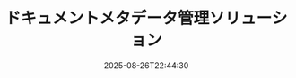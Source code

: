 ---
############################# Static ############################
layout: "family"
date:  2025-08-26T22:44:30
draft: false

product: "Metadata"
product_tag: "metadata"

lang: ja

############################# Head ############################
head_title: ".NET、Java、Node.js、Python API、および GroupDocs によるオンライン メタデータ操作アプリ"
head_description: "C# .NET および Java にネイティブなドキュメント メタデータ API。すべての一般的な形式のメタ情報の読み取り、書き込み、編集、比較を行います。メタデータを分析してエクスポートします。"

############################# Header ############################
title: "ドキュメントメタデータ管理ソリューション"
description:  |
  一般的なプラットフォームでドキュメント、画像、その他のファイル形式のメタデータを読み取り、編集、置換、削除するための API とアプリ。

  ビジネス ファイルやドキュメントに非表示のメタデータ情報を追加します。

  ドキュメント内にすでに表示されているメタデータを変更または削除します。

  ドキュメントとファイルのメタデータに関する情報を収集して分析します。

############################# Supported Platforms ###############################
supported_platforms:
  enable: true
  head_title: "プラットフォームを選択してください"
  title: "プラットフォームの独立性"
  description: "GroupDocs.Metadata は、幅広いオペレーティング システムおよびフレームワークと互換性があります。"
  details_link_title: "もっと詳しく知る"

  items:
    # items loop
    - title: ".NET"
      description: GroupDocs.Metadata .NET 
      color: "blue"
      tag: "net"
      link: "/metadata/net/"
      features_link: "https://docs.groupdocs.com/metadata/net/system-requirements/"
      features:
          # features loop
          - rows: "3"
            content: |
                    .NET Core 3.0 or higher <br> .NET 5.0 or higher <br> .NET Standard 2.1
      
          # features loop
          - rows: "1"
            content: |
                    Windows <br> Linux <br> Mac OS
      
          # features loop
          - rows: "4"
            content: |
                    Microsoft Visual Studio <br> JetBrains Rider <br> Microsoft Visual Code
      
          # features loop
          - rows: "1"
            content: |
                    70+ file formats
      

    # items loop
    - title: "Java"
      description: GroupDocs.Metadata Java
      color: "red"
      tag: "java"
      link: "/metadata/java/"
      features_link: "https://docs.groupdocs.com/metadata/java/system-requirements/"
      features:
          # features loop
          - rows: "3"
            content: |
                    J2SE 7.0 or higher <br> Kotlin
      
          # features loop
          - rows: "1"
            content: |
                    Windows <br> Linux <br> Mac OS
      
          # features loop
          - rows: "4"
            content: |
                    IntelliJ IDEA <br> Eclipse <br> NetBeans
      
          # features loop
          - rows: "1"
            content: |
                    70+ file formats

    # items loop
    - title: "Node.js"
      description: GroupDocs.Metadata Node.js
      color: "green"
      tag: "nodejs-java"
      link: "/metadata/nodejs-java/"
      features_link: "https://docs.groupdocs.com/metadata/nodejs-java/system-requirements/"
      features:
          # features loop
          - rows: "3"
            content: |
                    Node.js 16+ and J2SE 8.0 (1.8)+
      
          # features loop
          - rows: "1"
            content: |
                    Windows <br> Linux <br> Mac OS
      
          # features loop
          - rows: "4"
            content: |
                    Atom <br> Visual Studio Code <br> 他のテキストエディター
      
          # features loop
          - rows: "1"
            content: |
                    70+ file formats

    # items loop
    - title: "Python"
      description: GroupDocs.Metadata Python
      color: "yellow"
      tag: "python-net"
      link: "/metadata/python-net/"
      features_link: "https://docs.groupdocs.com/metadata/python-net/system-requirements/"
      features:
          # features loop
          - rows: "3"
            content: |
                    Python 3.9+ and .Net 6+
      
          # features loop
          - rows: "1"
            content: |
                    Windows <br> Linux <br> Mac OS
      
          # features loop
          - rows: "4"
            content: |
                    IDLE <br> PyCharm <br> Visual Studio Code
      
          # features loop
          - rows: "1"
            content: |
                    70+ file formats

    # items loop
    - title: "CLI .NET"
      description: GroupDocs.Metadata CLI for .NET
      color: "gray"
      tag: "cli-net"
      link: "/metadata/cli-net/"
      features_link: "https://docs.groupdocs.com/metadata/net/system-requirements/"
      features:
          # features loop
          - rows: "3"
            content: |
                    .NET Core 3.0 or higher <br> .NET 5.0 or higher <br> .NET Standard 2.1
      
          # features loop
          - rows: "1"
            content: |
                    Windows <br> Linux <br> Mac OS
      
          # features loop
          - rows: "4"
            content: |
                    Command Prompt, Bash, PowerShell, etc.
      
          # features loop
          - rows: "1"
            content: |
                    70+ file formats

############################# Features ###############################
features:
  enable: true
  title: "GroupDocs.Metadata の機能のレビュー"
  description: "当社のソリューションは、画像やオフィス文書など、多くの一般的なファイル形式のメタデータを操作できるように設計されています。"

  items:
    # items loop
    - icon: "protect"
      title: "ビジネス情報を保護する"
      content: "機密ファイルやドキュメントに非表示のメタデータを追加します。"

    # items loop
    - icon: "control"
      title: "ドキュメントのメタデータを制御する"
      content: "ドキュメントに含まれるメタデータに関する詳細情報を収集します。"

    # items loop
    - icon: "manipulate"
      title: "メタデータ情報を操作する"
      content: "サポートされている多くのファイル形式でコンテンツを変更したり、メタデータを削除したりできます。"

    # items loop
    - icon: "additional"
      title: "さまざまな追加機能"
      content: "ドキュメントのプレビューの取得、メタデータ パッケージの抽出など。"

############################# Code Samples ###############################
code_samples:
  enable: true
  title: "メタデータを使用してドキュメントを保護する"
  description: "GroupDocs.Metadata の一般的な操作コードの例。"

  items:
    # items loop
    - title: "画像やドキュメントから不要なメタデータを削除する"
      content: "GroupDocs.Metadata を使用すると、ファイルやドキュメントから非表示の情報を簡単に削除できます。画像がいつどこで撮影されたかなどの詳細をすばやく削除したり、Office ドキュメントから作成者や編集者の情報を削除したりできます。"
      samples:
          # samples loop
          - language: "C#"
            color: "blue"
            content: |
                    <code class="language-csharp" data-lang="csharp">
                        // ドキュメントへのパスを Metadata コンストラクターに渡します

                        using (Metadata metadata = new Metadata("source.docx"))
                        {
                            // 作成者と編集者に接続されているドキュメントのプロパティを削除する
                            var affected = metadata.RemoveProperties(
                                p => p.Tags.Contains(Tags.Person.Creator) ||
                                    p.Tags.Contains(Tags.Person.Editor));

                            // メタデータ削除の処理結果
                            Console.WriteLine("Properties removed: {0}", affected);

                            // クリーンアップしたドキュメントを保存する
                            metadata.Save("result.docx");
                        }                    
                    </code>

          # samples loop
          - language: "Java"
            color: "red"
            content: |
                    <code class="language-java" data-lang="java">
                        // ドキュメントへのパスを Metadata コンストラクターに渡します

                        try (Metadata metadata = new Metadata("source.docx"){

                            // 作成者と編集者に接続されているドキュメントのプロパティを削除する
                            int affected = metadata.removeProperties(
                                new ContainsTagSpecification(Tags.getPerson().getCreator()).or(
                                new ContainsTagSpecification(Tags.getPerson().getEditor())));

                            // メタデータ削除の処理結果
                            System.out.println(String.format("Properties removed: %s", affected));

                            // クリーンアップしたドキュメントを保存する
                            metadata.save("result.docx");
                        }

                    </code>

          # samples loop
          - language: "TypeScript"
            color: "green"
            content: |
                    <code class="language-java" data-lang="javascript">
                        // ドキュメントへのパスを Metadata コンストラクターに渡します

                        const metadata = new groupdocs.metadata.Metadata("source.docx");
    
                        // 作成者と編集者に接続されているドキュメントのプロパティを削除する
                        var affected = metadata.removeProperties(
                            new groupdocs.metadata.ContainsTagSpecification(groupdocs.metadata.Tags.getPerson().getCreator()).or(
                            new groupdocs.metadata.ContainsTagSpecification(groupdocs.metadata.Tags.getPerson().getEditor()))
                            );

                        // メタデータ削除の処理結果
                        console.log('Properties removed: ${affected}');

                        // クリーンアップしたドキュメントを保存する
                        metadata.save("result.docx");                        

                    </code>

          # samples loop
          - language: "Python"
            color: "yellow"
            content: |
                    <code class="python-net" data-lang="python">
                        import groupdocs.metadata as gm
                        
                        def run():

                            # ドキュメントへのパスを Metadata コンストラクターに渡します
                            with gm.Metadata("input.docx") as metadata:

                                # 作成者と編集者に接続されているドキュメントのプロパティを削除する
                                specification = gm.search.ContainsTagSpecification(gm.tagging.Tags.person.creator).
                                    either(gm.search.ContainsTagSpecification(gm.tagging.Tags.person.editor)).
                                    either(gm.search.OfTypeSpecification(gm.common.MetadataPropertyType.STRING).
                                    both(gm.search.WithValueSpecification("John")))
                                affected = metadata.remove_properties(specification)

                                # メタデータ削除の処理結果
                                print(f"Properties removed: {affected}")

                                # クリーンアップしたドキュメントを保存する
                                metadata.save("output.docx")

                    </code>

############################# Supported Formats ###############################
formats:
  enable: true
  title: "70以上のフォーマットがサポートされています"
  description: "GroupDocs.Metadata は、一般的なドキュメントおよびファイル形式のメタデータを制御するのに役立ちます。"

############################# Metrics ###############################
metrics:
  enable: true
  title: "GroupDocs.Metadata の実績"
  description: "私たちの図書館の業績の主要な指標を発見してください"

  items:
    # items loop
    - number: "70+"
      title: "サポートされている形式"
      content: "GroupDocs.Metadata は、70 を超える一般的なファイル形式のメタデータ操作をサポートしています。"

    # items loop
    - number: "700k"
      title: "NuGetのダウンロード"
      content: ".NET NuGet パッケージの GroupDocs.Metadata は 700,000 回以上ダウンロードされました。"

    # items loop
    - number: "15k"
      title: "Mavenのダウンロード"
      content: "GroupDocs.Metadata は Maven で 15,000 回ダウンロードされています。強力な Java メタデータ管理。"

    # items loop
    - number: "140+"
      title: "幸せな顧客"
      content: "有名な企業と個人の開発者は、革新的なソリューションを構築するために GroupDocs 製品を好みます。"


############################# Customers ###############################
customers:
  enable: true
  title: "幸せなお客様"
  description: "GroupDocs の製品は世界中の多くの顧客から信頼されており、世界中の多くの競争力のあるビジネス ソリューションで使用されています。"

  items:
    # items loop
    - title: "BenQ Corporation"
      logo: "benq"
      
    # items loop
    - title: "Nasdaq Stock Market"
      logo: "nasdaq"
      
    # items loop
    - title: "AT&T Inc."
      logo: "att"
      
    # items loop
    - title: "Customer logo AstraZeneca"
      logo: "astrazeneca"
      
    # items loop
    - title: "Central Bank of Argentina"
      logo: "argentinacentralbank"
      
    # items loop
    - title: "Roche Holding AG"
      logo: "roche"
      
    # items loop
    - title: "Capita"
      logo: "capita"
      
    # items loop
    - title: "Axa S.A."
      logo: "axa"
      
    # items loop
    - title: "Instructure Inc."
      logo: "instructure"
      
    # items loop
    - title: "Wipro"
      logo: "wipro"


############################# Actions ###############################
actions:
  enable: true
  title: "始める準備はできていますか?"
  description: "アプリケーションで GroupDocs.Metadata の機能を無料で試してください"

  items:
    # items loop
    - title: ".NET"
      color: "blue"
      link: "/metadata/net/"

    # items loop
    - title: "Java"
      color: "red"
      link: "/metadata/java/"

    # items loop
    - title: "Node.js"
      color: "green"
      link: "/metadata/nodejs-java/"   

    # items loop
    - title: "Python"
      color: "yellow"
      link: "/metadata/python-net/"    

    # items loop
    - title: "CLI"
      color: "gray" 
      link: "/metadata/cli-net/"


############################# FAQ ###############################
faq:
  enable: true
  title: "よくある質問"
  description: "当社の製品についてご質問がありますか?答えはあります！"

  items:
    # items loop
    - question: "GroupDocs.Metadata では、ドキュメントのメタデータ処理にサードパーティ ソフトウェアが必要ですか?"
      answer: "GroupDocs.Metadata は独立して動作します。 Microsoft Office や Adob​​e Acrobat などの外部ライブラリは必要ありません。"

    # items loop
    - question: "購入する前に、GroupDocs.Metadata の機能を試してみることはできますか?"
      answer: "絶対に！ GroupDocs.Metadata は無料トライアルを提供しています。インストールしてその機能を調べてください。ただし、試用版ではドキュメントに「試用バッジ」が追加され、最初の 3 ページのみが処理されることに注意してください。完全なエクスペリエンスを得るには、全機能を使用できる 30 日間の無料の一時ライセンスを取得してください。詳細は[こちら](https://purchase.groupdocs.com/temporary-license/)をご確認ください。"

    # items loop
    - question: "どのような種類のライセンスが利用可能ですか?"
      answer: "GroupDocs.Metadata ライセンスをお探しですか?さまざまなオプションをご用意しています。チームの開発者の数、展開場所 (単一オフィスまたはリモートの職場など)、エンドカスタマーの配布でクライアントと SDK/API を共有する必要があるかどうかなどの要素に基づいて、ニーズに合わせたライセンスを選択します。あるいは、従量制プランで使用量に基づいて支払う月額使用ライセンスを選択することもできます。さらに詳しく調べて、[こちら](https://purchase.groupdocs.com/pricing/metadata/net/) で最適なものを見つけてください。"

############################# Cloud Links ###############################
cloud_links:
  enable: true
  title: "GroupDocs.Metadata ローコード API には以下が含まれます"
  description: "クラウドベースの REST API を使用して、アプリケーション内のビジネス ファイル内の機密メタデータを管理します。"
  
  items:
    # items loop
    - title: "GroupDocs.Metadata Cloud for cURL"
      content: "cURL RESTful メタデータ操作 API を使用して、アプリケーション内の PDF、Word、Excel、プレゼンテーション、画像、マルチメディア ファイルのメタデータ情報を管理します。"
      icon: "groupdocs_metadata-for-curl"
      link: "https://products.groupdocs.cloud/metadata/curl"

    # items loop
    - title: "GroupDocs.Metadata Cloud for .NET"
      content: ".NET SDK でメタデータ REST API を使用して、.NET アプリケーション内のドキュメント形式からメタデータを追加、編集、抽出、検索、削除します。"
      icon: "groupdocs_metadata-for-net"
      link: "https://products.groupdocs.cloud/metadata/net"

    # items loop
    - title: "GroupDocs.Metadata Cloud for Java"
      content: "Metadata SDK for Java を使用して、強力なメタデータ管理機能で Java アプリケーションを強化します。"
      icon: "groupdocs_metadata-for-java"
      link: "https://products.groupdocs.cloud/metadata/java"

############################# App links ###############################
app_links:
  enable: true
  title: "GroupDocs.Metadata コードなしアプリは含まれません"
  description: "ドキュメントのメタデータを管理するための GroupDocs Web アプリケーションにアクセスします。 70 を超える一般的なファイル形式を、お気に入りのブラウザで無料で処理できます。"

  items:
    # items loop
    - title: "GroupDocs.Metadata Total"
      content: "Word、Excel、PDF、PowerPoint、および 70 種類以上のドキュメントのメタデータを表示および編集できる無料アプリ。"
      icon: "groupdocs_metadata-app"
      link: "https://products.groupdocs.app/metadata/total"

    # items loop
    - title: "GroupDocs.Metadata DOCX"
      content: "MS Word ドキュメント用の無料のオンライン メタデータ ビューアおよびエディタ。"
      icon: "groupdocs_words-app"
      link: "https://products.groupdocs.app/metadata/docx"

    # items loop
    - title: "GroupDocs.Metadata PDF"
      content: "PDF ドキュメントのメタデータ情報をオンラインで表示または編集します。"
      icon: "groupdocs_pdf-app"
      link: "https://products.groupdocs.app/metadata/pdf"


      


---